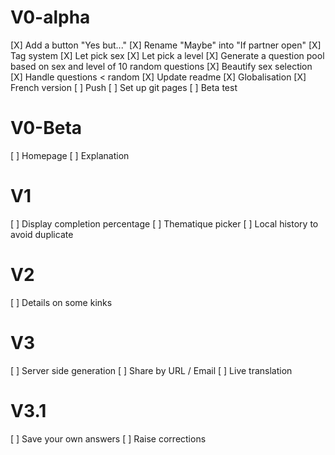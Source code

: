 # V0-alpha
[X] Add a button "Yes but..."
[X] Rename "Maybe" into "If partner open"
[X] Tag system
[X] Let pick sex
[X] Let pick a level
[X] Generate a question pool based on sex and level of 10 random questions
[X] Beautify sex selection
[X] Handle questions < random
[X] Update readme
[X] Globalisation
[X] French version
[ ] Push
[ ] Set up git pages
[ ] Beta test

# V0-Beta
[ ] Homepage
[ ] Explanation

# V1
[ ] Display completion percentage
[ ] Thematique picker
[ ] Local history to avoid duplicate

# V2
[ ] Details on some kinks

# V3
[ ] Server side generation
[ ] Share by URL / Email
[ ] Live translation

# V3.1
[ ] Save your own answers
[ ] Raise corrections

